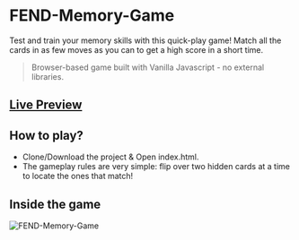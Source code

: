 # FEND-Memory-Game
Test and train your memory skills with this quick-play game! Match all the cards in as few moves as you can to get a high score in a short time.

> Browser-based game built with Vanilla Javascript - no external libraries.  

## [Live Preview](https://yuryletta.github.io/fend-memory-game.github.io/)

## How to play?
- Clone/Download the project & Open index.html.
- The gameplay rules are very simple: flip over two hidden cards at a time to locate the ones that match!

## Inside the game
![FEND-Memory-Game](https://d17h27t6h515a5.cloudfront.net/topher/2017/February/589bb972_screen-shot-2017-02-07-at-3.03.15-pm/screen-shot-2017-02-07-at-3.03.15-pm.png)
